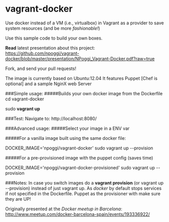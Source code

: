vagrant-docker
==============

Use docker instead of a VM (i.e., virtualbox) in Vagrant as a provider to save system resources
(and be more *fashionable!*)

Use this sample code to build your own boxes.

**Read** latest presentation about this project: https://github.com/npoggi/vagrant-docker/blob/master/presentation/NPoggi_Vagrant-Docker.pdf?raw=true

Fork, and send your pull requests!

The image is currently based on Ubuntu:12.04
It features Puppet [Chef is optional] and a sample NginX web Server


###Simple usage:
#####Builds your own docker image from the Dockerfile
cd vagrant-docker

sudo **vagrant up**

###Test:
Navigate to: http://localhost:8080/


###Advanced usage:
#####Select your image in a ENV var

#####For a vanilla image built using the same docker file:

DOCKER_IMAGE='npoggi/vagrant-docker' sudo vagrant up --provision

#####For a pre-provisioned image with the puppet config (saves time)

DOCKER_IMAGE='npoggi/vagrant-docker-provisioned' sudo vagrant up --provision

###Notes:
In case you switch images do a **vagrant provision** (or vagrant up --provision) instead of just vagrant up.
As *docker* by default stops services if not specified in the Dockerfile.
Puppet as the provisioner with make sure they are UP!

Originally presented at the *Docker meetup in Barcelona*: http://www.meetup.com/docker-barcelona-spain/events/193336922/








